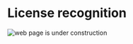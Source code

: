 # License recognition

![web page is under construction](https://docimages.blob.core.chinacloudapi.cn/images/commingsoon20210514.jpg)